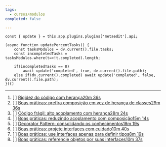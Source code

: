 ```yaml
---
tags:
  - cursos/modulos
completed: false

---
```


```dataviewjs
const { update } = this.app.plugins.plugins['metaedit'].api;

(async function updatePercentTasks() {
	const tasksModulos = dv.current().file.tasks;
	const incompletedTasks = tasksModulos.where(t=>!t.completed).length;
	
	if(incompletedTasks == 0)
		await update('completed', true, dv.current().file.path);
	else if(dv.current().completed) await update('completed', false, dv.current().file.path);
})()
```
---
1. [ ] [Rigidez do código com herança20m 36s](https://app.algaworks.com/aulas/4559/rigidez-do-codigo-com-heranca)
2. [ ] [Boas práticas: prefira composição em vez de herança de classes29m 36s](https://app.algaworks.com/aulas/4560/boas-praticas-prefira-composicao-em-vez-de-heranca-de-classes)
3. [ ] [Código frágil: alto acoplamento com herança28m 24s](https://app.algaworks.com/aulas/4561/codigo-fragil-alto-acoplamento-com-heranca)
4. [ ] [Boas práticas: reduzindo acoplamento com composição15m 14s](https://app.algaworks.com/aulas/4562/boas-praticas-reduzindo-acoplamento-com-composicao)
5. [ ] [Decorator Pattern: consolidando os conhecimentos18m 19s](https://app.algaworks.com/aulas/4563/decorator-pattern-consolidando-os-conhecimentos)
6. [ ] [Boas práticas: projete interfaces com cuidado10m 40s](https://app.algaworks.com/aulas/4564/boas-praticas-projete-interfaces-com-cuidado)
7. [ ] [Boas práticas: use interfaces apenas para definir tipos8m 19s](https://app.algaworks.com/aulas/4565/boas-praticas-use-interfaces-apenas-para-definir-tipos)
8. [ ] [Boas práticas: referencie objetos por suas interfaces10m 37s](https://app.algaworks.com/aulas/4566/boas-praticas-referencie-objetos-por-suas-interfaces)